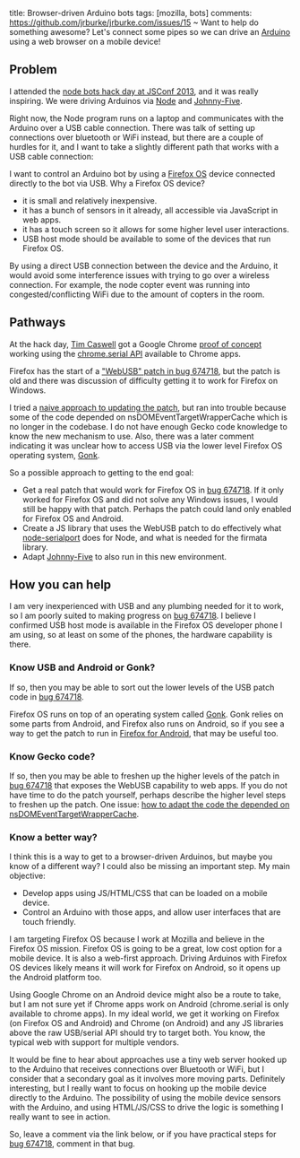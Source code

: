 title: Browser-driven Arduino bots
tags: [mozilla, bots]
comments: https://github.com/jrburke/jrburke.com/issues/15
~
Want to help do something awesome? Let's connect some pipes so we can drive an [Arduino](http://www.arduino.cc/) using a web browser on a mobile device!

## Problem

I attended the [node bots hack day at JSConf 2013](http://2013.jsconf.us/schedule), and it was really inspiring. We were driving Arduinos via [Node](http://nodejs.org/) and [Johnny-Five](https://github.com/rwldrn/johnny-five/).

Right now, the Node program runs on a laptop and communicates with the Arduino over a USB cable connection. There was talk of setting up connections over bluetooth or WiFi instead, but there are a couple of hurdles for it, and I want to take a slightly different path that works with a USB cable connection:

I want to control an Arduino bot by using a [Firefox OS](https://developer.mozilla.org/en/docs/Mozilla/Firefox_OS) device connected directly to the bot via USB. Why a Firefox OS device?

* it is small and relatively inexpensive.
* it has a bunch of sensors in it already, all accessible via JavaScript in web apps.
* it has a touch screen so it allows for some higher level user interactions.
* USB host mode should be available to some of the devices that run Firefox OS.

By using a direct USB connection between the device and the Arduino, it would avoid some interference issues with trying to go over a wireless connection. For example, the node copter event was running into congested/conflicting WiFi due to the amount of copters in the room.

## Pathways

At the hack day, [Tim Caswell](https://github.com/creationix) got a Google Chrome [proof of concept](https://github.com/creationix/firmata-chrome) working using the [chrome.serial API](http://developer.chrome.com/apps/serial.html) available to Chrome apps.

Firefox has the start of a ["WebUSB" patch in bug 674718](https://bugzilla.mozilla.org/show_bug.cgi?id=674718), but the patch is old and there was discussion of difficulty getting it to work for Firefox on Windows.

I tried a [naive approach to updating the patch](https://bugzilla.mozilla.org/show_bug.cgi?id=674718#c44), but ran into trouble because some of the code depended on nsDOMEventTargetWrapperCache which is no longer in the codebase. I do not have enough Gecko code knowledge to know the new mechanism to use. Also, there was a later comment indicating it was unclear how to access USB via the lower level Firefox OS operating system, [Gonk](https://developer.mozilla.org/en-US/docs/Mozilla/Firefox_OS/Platform/Gonk).

So a possible approach to getting to the end goal:

* Get a real patch that would work for Firefox OS in [bug 674718](https://bugzilla.mozilla.org/show_bug.cgi?id=674718). If it only worked for Firefox OS and did not solve any Windows issues, I would still be happy with that patch. Perhaps the patch could land only enabled for Firefox OS and Android.
* Create a JS library that uses the WebUSB patch to do effectively what [node-serialport](https://github.com/voodootikigod/node-serialport) does for Node, and what is needed for the firmata library.
* Adapt [Johnny-Five](https://github.com/rwldrn/johnny-five/) to also run in this new environment.

## How you can help

I am very inexperienced with USB and any plumbing needed for it to work, so I am poorly suited to making progress on [bug 674718](https://bugzilla.mozilla.org/show_bug.cgi?id=674718). I believe I confirmed USB host mode is available in the Firefox OS developer phone I am using, so at least on some of the phones, the hardware capability is there.

### Know USB and Android or Gonk?

If so, then you may be able to sort out the lower levels of the USB patch code in [bug 674718](https://bugzilla.mozilla.org/show_bug.cgi?id=674718).

Firefox OS runs on top of an operating system called [Gonk](https://developer.mozilla.org/en-US/docs/Mozilla/Firefox_OS/Platform/Gonk). Gonk relies on some parts from Android, and Firefox also runs on Android, so if you see a way to get the patch to run in [Firefox for Android](https://play.google.com/store/apps/details?id=org.mozilla.firefox&hl=en), that may be useful too.

### Know Gecko code?

If so, then you may be able to freshen up the higher levels of the patch in [bug 674718](https://bugzilla.mozilla.org/show_bug.cgi?id=674718) that exposes the WebUSB capability to web apps. If you do not have time to do the patch yourself, perhaps describe the higher level steps to freshen up the patch. One issue: [how to adapt the code the depended on nsDOMEventTargetWrapperCache](https://bugzilla.mozilla.org/show_bug.cgi?id=674718#c44).

### Know a better way?

I think this is a way to get to a browser-driven Arduinos, but maybe you know of a different way? I could also be missing an important step. My main objective:

* Develop apps using JS/HTML/CSS that can be loaded on a mobile device.
* Control an Arduino with those apps, and allow user interfaces that are touch friendly.

I am targeting Firefox OS because I work at Mozilla and believe in the Firefox OS mission. Firefox OS is going to be a great, low cost option for a mobile device. It is also a web-first approach. Driving Arduinos with Firefox OS devices likely means it will work for Firefox on Android, so it opens up the Android platform too.

Using Google Chrome on an Android device might also be a route to take, but I am not sure yet if Chrome apps work on Android (chrome.serial is only available to chrome apps). In my ideal world, we get it working on Firefox (on Firefox OS and Android) and Chrome (on Android) and any JS libraries above the raw USB/serial API should try to target both. You know, the typical web with support for multiple vendors.

It would be fine to hear about approaches use a tiny web server hooked up to the Arduino that receives connections over Bluetooth or WiFi, but I consider that a secondary goal as it involves more moving parts. Definitely interesting, but I really want to focus on hooking up the mobile device directly to the Arduino. The possibility of using the mobile device sensors with the Arduino, and using HTML/JS/CSS to drive the logic is something I really want to see in action.

So, leave a comment via the link below, or if you have practical steps for [bug 674718](https://bugzilla.mozilla.org/show_bug.cgi?id=674718), comment in that bug.


